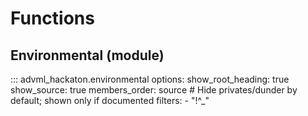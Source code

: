 # Functions

## Environmental (module)
::: advml_hackaton.environmental
    options:
      show_root_heading: true
      show_source: true
      members_order: source
      # Hide privates/dunder by default; shown only if documented
      filters:
        - "!^_"